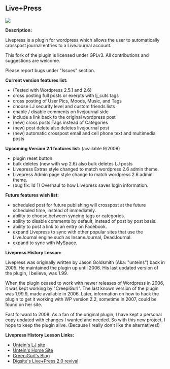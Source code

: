 ## Live+Press ##

<a href='http://wordpress.org/extend/plugins/livepress/'><img src='http://livepressplugin.googlegroups.com/web/Live_Press.png' /></a>

**Description:**

Livepress is a plugin for wordpress which allows the user to automatically crosspost journal entries to a LiveJournal account.

This fork of the plugin is licensed under GPLv3.  All contributions and suggestions are welcome.

Please report bugs under "Issues" section.


**Current version features list:**
  * (Tested with Wordpress 2.5.1 and 2.6)
  * cross posting full posts or exerpts with lj\_cuts tags
  * cross posting of User Pics, Moods, Music, and Tags
  * choose LJ security level and custom friends lists
  * enable / disable comments on livejournal side
  * include a link back to the original wordpress post
  * (new) cross posts Tags instead of Categories
  * (new) post delete also deletes livejournal post
  * (new) automatic crosspost email and cell phone text and multimedia posts


**Upcoming Version 2.1 features list:** (available 9/2008)
  * plugin reset button
  * bulk deletes (new with wp 2.6) also bulk deletes LJ posts
  * Livepress Extras style changed to match wordpress 2.6 admin theme.
  * Livepress Admin page style change to match wordpress 2.6 admin theme.
  * (bug fix: Id 1) Overhaul to how Livepress saves login information.


**Future features wish list:**
  * scheduled post for future publishing will crosspost at the future scheduled time, instead of immediately.
  * ability to choose between syncing tags or categories.
  * ability to disable comments by default, instead of post by post basis.
  * ability to post a link to an entry on Facebook.
  * expand Livepress to sync with other popular sites that use the LiveJournal engine such as InsaneJournal, DeadJournal.
  * expand to sync with MySpace.



**Livepress History Lesson:**

Livepress was originally written by Jason Goldsmith (Aka: "unteins") back in 2005.  He maintained the plugin up until 2006.  His last updated version of the plugin, I believe, was 1.99.

When the plugin ceased to work with newer releases of Wordpress in 2006, it was kept working by "CreepiGurl".  The last known version of the plugin was 1.99.9, made available in 2006.  Later, information on how to hack the plugin to get it working with WP version 2.2, sometime in 2007, could be found on her site.

Fast forward to 2008: As a fan of the original plugin, I have kept a personal copy updated with changes I wanted and needed.  So with this new project, I hope to keep the plugin alive.   (Because I really don't like the alternatives!)

**Livepress History Lesson Links:**
  * [Untein's LJ site](http://unteins.livejournal.com/tag/live+press)
  * [Untein's Home Site](http://jason.goldsmith.us/)
  * [CreepiGurl's Blog](http://www.creepigurl.com/2006/how-to-break-livepress/)
  * [Digsite's Live+Press 2.0 revival](http://www.digsite.net/livepress)

